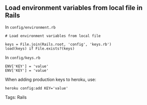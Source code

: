 ## Load environment variables from local file in Rails

In <code>config/environment.rb</code>


	# Load environment variables from local file
	
	keys = File.join(Rails.root, 'config', 'keys.rb')
	load(keys) if File.exists?(keys)


In <code>config/keys.rb</code>

	ENV['KEY'] = 'value'
	ENV['KEY'] = 'value'


When adding production keys to heroku, use: 


	heroku config:add KEY='value'


Tags: Rails